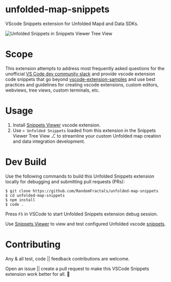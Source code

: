 # unfolded-map-snippets
VScode Snippets extension for Unfolded Mapd and Data SDKs.

![Unfolded Snippets in Snippets Viewer Tree View](https://raw.githubusercontent.com/RandomFractals/vscode-extension-snippets/main/docs/images/unfolded-snippets.png)

# Scope

This extension attempts to address most frequently asked questions for the unofficial [VS Code dev community slack](https://aka.ms/vscode-dev-community) and provide vscode extension code snippets that go beyond [vscode-extension-samples](https://github.com/microsoft/vscode-extension-samples) and use best practices and guidelines for creating vscode extensions, custom editors, webviews, tree views, custom terminals, etc.

# Usage

1. Install [Snippets Viewer](https://marketplace.visualstudio.com/items?itemName=RandomFractalsInc.snippets-viewer) vscode extension.
2. Use `> Unfolded Snippets` loaded from this extension in the Snippets Viewer Tree View ⎇ to streamline your custom Unfolded map creation and data integration development.

# Dev Build

Use the following commands to build this Unfolded Snippets extension locally for debugging and submitting pull requests (PRs):

```
$ git clone https://github.com/RandomFractals/unfolded-map-snippets
$ cd unfolded-map-snippets
$ npm install
$ code .
```

Press `F5` in VSCode to start Unfolded Snippets extension debug session.

Use [Snippets Viewer](https://marketplace.visualstudio.com/items?itemName=RandomFractalsInc.snippets-viewer) to view and test configured Unfolded vscode [snippets](https://github.com/RandomFractals/unfolded-map-snippets/tree/main/snippets).

# Contributing

Any & all test, code || feedback contributions are welcome.

Open an issue || create a pull request to make this VSCode Snippets extension work better for all. 🤗
